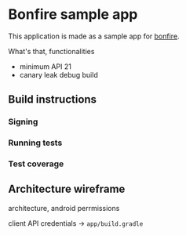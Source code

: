 # Bonfire sample app

This application is made as a sample app for [bonfire](https://www.bonfireit.com). 

What's that, functionalities 

- minimum API 21
- canary leak debug build

## Build instructions 

### Signing
 
### Running tests

### Test coverage

## Architecture wireframe

architecture, android perrmissions

client API credentials -> `app/build.gradle`
